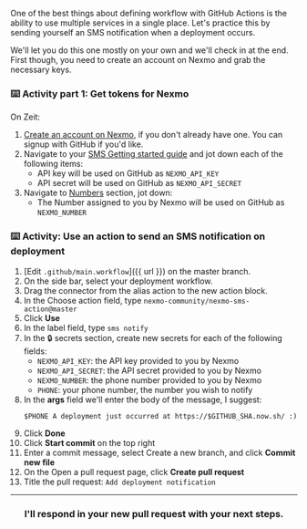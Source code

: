 One of the best things about defining workflow with GitHub Actions is the ability to use multiple services in a single place. Let's practice this by sending yourself an SMS notification when a deployment occurs.

We'll let you do this one mostly on your own and we'll check in at the end. First though, you need to create an account on Nexmo and grab the necessary keys.

### :keyboard: Activity part 1: Get tokens for Nexmo

On Zeit:
1. [Create an account on Nexmo](https://dashboard.nexmo.com/sign-up), if you don't already have one. You can signup with GitHub if you'd like.
1. Navigate to your [SMS Getting started guide](https://dashboard.nexmo.com/getting-started/#/sms) and jot down each of the following items:
    - API key will be used on GitHub as `NEXMO_API_KEY`
    - API secret will be used on GitHub as `NEXMO_API_SECRET`
1. Navigate to [Numbers](https://dashboard.nexmo.com/your-numbers) section, jot down:
    - The Number assigned to you by Nexmo will be used on GitHub as `NEXMO_NUMBER`

### :keyboard: Activity: Use an action to send an SMS notification on deployment

1. [Edit `.github/main.workflow`]({{ url }}) on the master branch.
1. On the side bar, select your deployment workflow.
1. Drag the connector from the alias action to the new action block.
1. In the Choose action field, type `nexmo-community/nexmo-sms-action@master`
1. Click **Use**
1. In the label field, type `sms notify`
1. In the :lock: secrets section, create new secrets for each of the following fields:
    - `NEXMO_API_KEY`: the API key provided to you by Nexmo
    - `NEXMO_API_SECRET`: the API secret provided to you by Nexmo
    - `NEXMO_NUMBER`: the phone number provided to you by Nexmo
    - `PHONE`: your phone number, the number you wish to notify
1. In the **args** field we'll enter the body of the message, I suggest:
    ```
    $PHONE A deployment just occurred at https://$GITHUB_SHA.now.sh/ :)
    ```
1. Click **Done**
1. Click **Start commit** on the top right
1. Enter a commit message, select Create a new branch, and click **Commit new file**
1. On the Open a pull request page, click **Create pull request**
1. Title the pull request: `Add deployment notification`

<hr>
<h3 align="center">I'll respond in your new pull request with your next steps.</h3>
